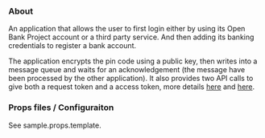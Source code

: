 ### About

An application that allows the user to first login either by using its Open Bank Project account or a third party service.
And then adding its banking credentials to register a bank account.

The application encrypts the pin code using a public key, then writes into a message queue and waits for an acknowledgement (the message have been processed by the other application). It also provides two API calls to give both a request token and a access token, more details [here](https://github.com/OpenBankProject/OBP-API/wiki/OAuth-1.0-Server) and [here](https://github.com/OpenBankProject/OBP-API/wiki/Add-a-bank-Account).

### Props files / Configuraiton
See sample.props.template.